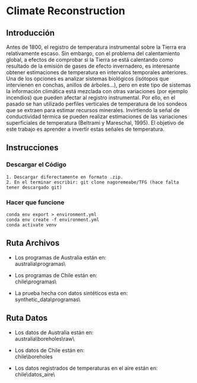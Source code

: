 # Climate Reconstruction


## Introducción  
<p style=”text-align: justify;”>
Antes de 1800, el registro de temperatura instrumental sobre la Tierra era relativamente escaso. Sin embargo, con el problema del calentamiento global, a efectos de comprobar si la Tierra se está calentando como resultado de la emisión de gases de efecto invernadero, es interesante obtener estimaciones de temperatura en intervalos temporales anteriores. Una de los opciones es analizar sistemas biológicos (isótopos que intervienen en conchas, anillos de árboles...), pero en este tipo de sistemas la información climática está mezclada con otras variaciones (por ejemplo incendios) que pueden afectar al registro instrumental. Por ello, en el pasado se han utilizado perfiles verticales de temperatura de los sondeos que se extraen para estimar recursos minerales. Invirtiendo la señal de conductividad térmica se pueden realizar estimaciones de las variaciones superficiales de temperatura (Beltrami y Mareschal, 1995). El objetivo de este trabajo es aprender a invertir estas señales de temperatura.  </p>

## Instrucciones

### Descargar el Código
```
1. Descargar diferectamente en formato .zip.
2. En el terminar escribir: git clone nagoremeabe/TFG (hace falta tener descargado git)

```
### Hacer que funcione

```
conda env export > environment.yml
conda env create -f environment.yml
conda activate venv
```

## Ruta Archivos

- Los programas de Australia están en:   
australia\programas\  

- Los programas de Chile están en:   
chile\programas\   

- La prueba hecha con datos sintéticos esta en:  
synthetic_data\programas\

## Ruta Datos
- Los datos de Australia están en:   
australia\boreholes\raw\  
  
- Los datos de Chile están en:   
chile\boreholes  

- Los datos registrados de temperaturas en el aire están en:
chile\datos_aire\

